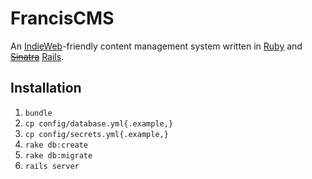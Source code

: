 # FrancisCMS

An [IndieWeb](http://indiewebcamp.com/)-friendly content management system written in [Ruby](https://www.ruby-lang.org/) and ~~[Sinatra](http://www.sinatrarb.com/)~~ [Rails](http://rubyonrails.org).


## Installation

1. `bundle`
1. `cp config/database.yml{.example,}`
1. `cp config/secrets.yml{.example,}`
1. `rake db:create`
1. `rake db:migrate`
1. `rails server`

